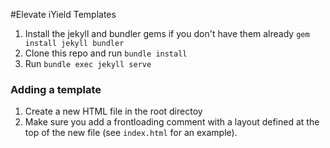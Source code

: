 #Elevate iYield Templates

1. Install the jekyll and bundler gems if you don't have them already `gem install jekyll bundler`
2. Clone this repo and run `bundle install`
3. Run `bundle exec jekyll serve`

### Adding a template 

1. Create a new HTML file in the root directoy
2. Make sure you add a frontloading comment with a layout defined at the top of the new file (see `index.html` for an example).